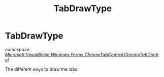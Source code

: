 ﻿---
title: TabDrawType
---

# TabDrawType
_namespace: [Microsoft.VisualBasic.Windows.Forms.ChromeTabControl.ChromeTabControl](N-Microsoft.VisualBasic.Windows.Forms.ChromeTabControl.ChromeTabControl.html)_

The different ways to draw the tabs.




